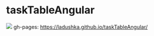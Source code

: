 # taskTableAngular
<a href="https://codeclimate.com/github/Ladushka/taskTableAngular"><img src="https://codeclimate.com/github/Ladushka/taskTableAngular/badges/gpa.svg" /></a>
gh-pages:  https://ladushka.github.io/taskTableAngular/
